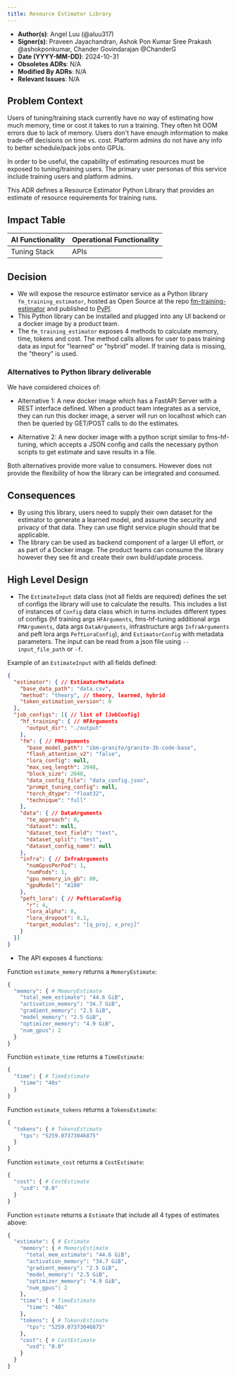 ```yaml
---
title: Resource Estimator Library
---
```


- **Author(s)**: Angel Luu (@aluu317)
- **Signer(s)**: Praveen Jayachandran, Ashok Pon Kumar Sree Prakash @ashokponkumar, Chander Govindarajan @ChanderG
- **Date (YYYY-MM-DD)**: 2024-10-31
- **Obsoletes ADRs**: N/A
- **Modified By ADRs**: N/A
- **Relevant Issues**: N/A

## Problem Context

Users of tuning/training stack currently have no way of estimating how much memory, time or cost it takes to run a training. They often hit OOM errors due to lack of memory. Users don't have enough information to make trade-off decisions on time vs. cost. Platform admins do not have any info to better schedule/pack jobs onto GPUs.

In order to be useful, the capability of estimating resources must be exposed to tuning/training users. The primary user personas of this service include training users and platform admins.

This ADR defines a Resource Estimator Python Library that provides an estimate of resource requirements for training runs.

## Impact Table

| AI Functionality                                                                                            | Operational Functionality                                                                      |
| ----------------------------------------------------------------------------------------------------------- | ---------------------------------------------------------------------------------------------- |
| Tuning Stack | APIs |

## Decision

- We will expose the resource estimator service as a Python library `fm_training_estimator`, hosted as Open Source at the repo [fm-training-estimator](https://github.com/foundation-model-stack/fm-training-estimator) and published to [PyPI](https://pypi.org/).
- This Python library can be installed and plugged into any UI backend or a docker image by a product team.
- The `fm_training_estimator` exposes 4 methods to calculate memory, time, tokens and cost. The method calls allows for user to pass training data as input for "learned" or "hybrid" model. If training data is missing, the "theory" is used.

### Alternatives to Python library deliverable
We have considered choices of:
- Alternative 1: A new docker image which has a FastAPI Server with a REST interface defined. When a product team integrates as a service, they can run this docker image, a server will run on localhost which can then be queried by GET/POST calls to do the estimates.

- Alternative 2: A new docker image with a python script similar to fms-hf-tuning, which accepts a JSON config and calls the necessary python scripts to get estimate and save results in a file.

Both alternatives provide more value to consumers. However does not provide the flexibility of how the library can be integrated and consumed.

## Consequences

- By using this library, users need to supply their own dataset for the estimator to generate a learned model, and assume the security and privacy of that data. They can use flight service plugin should that be applicable.
- The library can be used as backend component of a larger UI effort, or as part of a Docker image. The product teams can consume the library however they see fit and create their own build/update process.

## High Level Design

- The `EstimateInput` data class (not all fields are required) defines the set of configs the library will use to calculate the results. This includes a list of instances of `Config` data class which in turns includes different types of configs (hf training args `HFArguments`, fms-hf-tuning additional args `FMArguments`, data args `DataArguments`, infrastructure args `InfraArguments` and peft lora args `PeftLoraConfig`), and `EstimatorConfig` with metadata parameters. The input can be read from a json file using `--input_file_path` or `-f`.

Example of an `EstimateInput` with all fields defined:
```json
{
  "estimator": { // EstimatorMetadata
    "base_data_path": "data.csv",
    "method": "theory", // theory, learned, hybrid
    "token_estimation_version": 0
  },
  "job_configs": [{ // list of [JobConfig]
    "hf_training": { // HFArguments
      "output_dir": "./output"
    },
    "fm": { // FMArguments
      "base_model_path": "ibm-granite/granite-3b-code-base",
      "flash_attention_v2": "false",
      "lora_config": null,
      "max_seq_length": 2048,
      "block_size": 2048,
      "data_config_file": "data_config.json",
      "prompt_tuning_config": null,
      "torch_dtype": "float32",
      "technique": "full"
    },
    "data": { // DataArguments
      "te_approach": 0,
      "dataset": null,
      "dataset_text_field": "text",
      "dataset_split": "test",
      "dataset_config_name": null
    },
    "infra": { // InfraArguments
      "numGpusPerPod": 1,
      "numPods": 1,
      "gpu_memory_in_gb": 80,
      "gpuModel": "A100"
    },
    "peft_lora": { // PeftLoraConfig
      "r": 4,
      "lora_alpha": 8,
      "lora_dropout": 0.1,
      "target_modules": "[q_proj, v_proj]"
    }
  }]
}
```

- The API exposes 4 functions: 

Function `estimate_memory` returns a `MemoryEstimate`:
```python
{
  "memory": { # MemoryEstimate
    "total_mem_estimate": "44.6 GiB",
    "activation_memory": "34.7 GiB",
    "gradient_memory": "2.5 GiB",
    "model_memory": "2.5 GiB",
    "optimizer_memory": "4.9 GiB",
    "num_gpus": 2
  }
}
```

Function `estimate_time` returns a `TimeEstimate`:
```python
{
  "time": { # TimeEstimate
    "time": "40s"
  }
}
```

Function `estimate_tokens` returns a `TokensEstimate`:
```python
{
  "tokens": { # TokensEstimate
    "tps": "5259.07373046875"
  }
}
```

Function `estimate_cost` returns a `CostEstimate`:
```python
{
  "cost": { # CostEstimate
    "usd": "0.0"
  }
}
```

Function `estimate` returns a `Estimate` that include all 4 types of estimates above:
```python
{
  "estimate": { # Estimate
    "memory": { # MemoryEstimate
      "total_mem_estimate": "44.6 GiB",
      "activation_memory": "34.7 GiB",
      "gradient_memory": "2.5 GiB",
      "model_memory": "2.5 GiB",
      "optimizer_memory": "4.9 GiB",
      "num_gpus": 2
    },
    "time": { # TimeEstimate
      "time": "40s"
    },
    "tokens": { # TokensEstimate
      "tps": "5259.07373046875"
    },
    "cost": { # CostEstimate
      "usd": "0.0"
    }
  }
}
```
